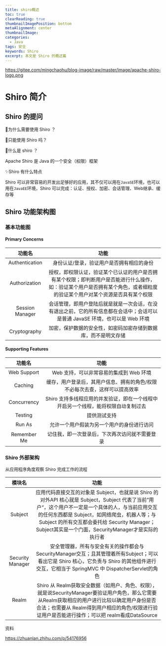 ```yaml
---
title: shiro概述
toc: true
clearReading: true
thumbnailImagePosition: bottom
metaAlignment: center
thumbnailImage: 
categories: 
  - Java
tags: 安全
keywords: Shiro
excerpt: 本文是 Shiro 的概述篇
---
```


https://gitee.com/mingchaohu/blog-image/raw/master/image/apache-shiro-logo.png
# Shiro 简介

## Shiro 的提问

:thinking:为什么需要使用 Shiro ？

:thinking:只能使用 Shiro 吗？

:thinking:什么是 shiro ？

Apache Shiro 是 Java 的一个安全（权限）框架

:sparkles:Shiro 有什么特点

Shiro 可以非常容易的开发出足够好的应用，其不仅可以用在`JavaSE`环境，也可以用在`JavaEE`环境，Shiro 可以完成：认证、授权、加密、会话管理、Web继承、缓存等

## Shiro 功能架构图



###  基本功能图

#### Primary Concerns

|     功能名      |                             功能                             |
| :-------------: | :----------------------------------------------------------: |
| Authentication  |          身份认证/登录，验证用户是否拥有相应的身份           |
|  Authorization  | 授权，即权限认证，验证某个已认证的用户是否拥有某个权限；即判断用户是否能进行什么操作，如：验证某个用户是否拥有某个角色，或者细粒度的验证某个用户对某个资源是否具有某个权限 |
| Session Manager | 会话管理，即用户登陆后就是就是一次会话，在没有退出之前，它的所有信息都在会话中；会话可以是普通 JavaSE 环境，也可以是 Web 环境 |
|  Cryptography   | 加密，保护数据的安全性，如密码加密存储到数据库，而不是明文存储 |



#### Supporting Features

|   功能名    |                             功能                             |
| :---------: | :----------------------------------------------------------: |
| Web Support |           Web 支持，可以非常容易的集成到 Web 环境            |
|   Caching   | 缓存，用户登录后，其用户信息、拥有的角色/权限不必每次去查，这样可以提高效率 |
| Concurrency | Shiro 支持多线程应用的并发验证，即在一个线程中开启另一个线程，能将权限自动复制过去 |
|   Testing   |                         提供测试支持                         |
|   Run As    |          允许一个用户假装为另一个用户的身份进行访问          |
| Remember Me |        记住我，即一次登录后，下次再次访问就不需要登录        |

### Shiro 外部架构

从应用程序角度观察 Shiro 完成工作的流程

|      模块名      |                             功能                             |
| :--------------: | :----------------------------------------------------------: |
|     Subject      | 应用代码直接交互的对象是 Subject，也就是说 Shiro 的对外API 核心就是 Subject，Subject 代表了当前”用户“，这个用户不一定是一个具体的人，与当前应用交互的任何东西都是 Subject，如网络爬虫，机器人等；与 Subject 的所有交互都会委托给 Security Manager；Subject其实是一个门面，SecurityManager才是实际的执行者 |
| Security Manager | 安全管理器，所有与安全有关的操作都会与 SecurityManager交互；且其管理着所有Subject；可以看出它是 Shiro 核心，它负责与 Shiro 的其他组件进行交互，它相当于 SpringMVC 中 DispatcherServlet的角色 |
|      Realm       | Shiro 从 Realm获取安全数据（如用户、角色、权限），就是说SecurityManager要验证用户角色，那么它需要从Realm获取相应的用户进行比较以确定用户身份是否合法；也需要从 Realm得到用户相应的角色/权限进行验证用户是否能进行操作；可以把 realm看成DataSource |

资料

https://zhuanlan.zhihu.com/p/54176956

